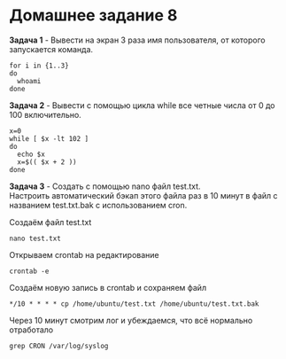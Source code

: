 # Домашнее задание 8
**Задача 1** - Вывести на экран 3 раза имя пользователя, от которого запускается команда.
```
for i in {1..3}
do
  whoami
done
```
**Задача 2** - Вывести с помощью цикла while все четные числа от 0 до 100 включительно.
```
x=0
while [ $x -lt 102 ]
do
  echo $x
  x=$(( $x + 2 ))
done
```
**Задача 3** - Создать с помощью nano файл test.txt.  
Настроить автоматический бэкап  этого файла раз в 10 минут в файл с названием test.txt.bak с использованием cron.

Создаём файл test.txt
```
nano test.txt
```
Открываем crontab на редактирование
```
crontab -e
```
Создаём новую запись в crontab и сохраняем файл
```
*/10 * * * * cp /home/ubuntu/test.txt /home/ubuntu/test.txt.bak
```
Через 10 минут смотрим лог и убеждаемся, что всё нормально отработало
```
grep CRON /var/log/syslog
```
